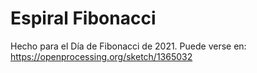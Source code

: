 # Espiral Fibonacci
Hecho para el Día de Fibonacci de 2021. 
Puede verse en: https://openprocessing.org/sketch/1365032